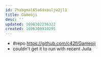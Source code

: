 ```yaml
---
id: 7habgmal65a6dxouljw2jl1
title: Gameoji
desc: ''
updated: 1696302236322
created: 1696300910295
---
```


- #repo https://github.com/c42f/Gameoji
- couldn't get it to run with recent Juila